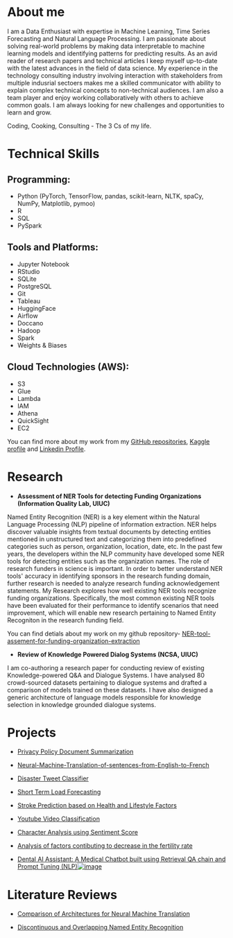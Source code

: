 
# About me
I am a Data Enthusiast with expertise in Machine Learning, Time Series Forecasting and Natural Language Processing. I am passionate about solving real-world problems by making data interpretable to machine learning models and identifying patterns for predicting results. As an avid reader of research papers and technical articles I keep myself up-to-date with the latest advances in the field of data science. My experience in the technology consulting industry involving interaction with stakeholders from multiple indusrial sectoers makes me a skilled communicator with ability to explain complex technical concepts to non-technical audiences. I am also a team player and enjoy working collaboratively with others to achieve common goals. I am always looking for new challenges and opportunities to learn and grow.

Coding, Cooking, Consulting - The 3 Cs of my life.


# Technical Skills

## Programming: 
- Python (PyTorch, TensorFlow, pandas, scikit-learn, NLTK, spaCy, NumPy, Matplotlib, pymoo)
- R
- SQL
- PySpark

## Tools and Platforms:
- Jupyter Notebook
- RStudio
- SQLite
- PostgreSQL
- Git
- Tableau
- HuggingFace
- Airflow
- Doccano
- Hadoop
- Spark
- Weights & Biases

## Cloud Technologies (AWS):
- S3
- Glue
- Lambda
- IAM
- Athena
- QuickSight
- EC2


You can find more about my work from my [GitHub repositories](https://github.com/saishdesai23?tab=repositories), [Kaggle profile](https://www.kaggle.com/saishdesai23) and [Linkedin Profile](https://www.linkedin.com/in/saish-desai/).

# Research
- **Assessment of NER Tools for detecting Funding Organizations (Information Quality Lab, UIUC)**
  
Named Entity Recognition (NER) is a key element within the Natural Language Processing (NLP) pipeline of information extraction. NER helps discover valuable insights from textual documents by detecting entities mentioned in unstructured text and categorizing them into predefined categories such as person, organization, location, date, etc. In the past few years, the developers within the NLP community have developed some NER tools for detecting entities such as the organization names. The role of research funders in science is important. In order to better understand NER tools' accuracy in identifying sponsors in the research funding domain, further research is needed to analyze research funding acknowledgement statements. My Research explores how well existing NER tools recognize funding organizations. Specifically, the most common existing NER tools have been evaluated for their performance to identify scenarios that need improvement, which will enable new research pertaining to Named Entity Recogniton in the research funding field.

You can find detials about my work on my github repository- [NER-tool-assement-for-funding-organization-extraction](https://github.com/infoqualitylab/NER-tool-assement-for-funding-organization-extraction)

- **Review of Knowledge Powered Dialog Systems (NCSA, UIUC)**

I am co-authoring a research paper for conducting review of existing Knowledge-powered Q&A and Dialogue Systems. I have analysed 80 crowd-sourced datasets pertaining to dialogue systems and drafted a comparison of models trained on these datasets. I have also designed a generic architecture of language models responsible for knowledge selection in knowledge grounded dialogue systems.



# Projects
- [Privacy Policy Document Summarization](https://github.com/star-nox/Privacy-Policy-Summarization)

- [Neural-Machine-Translation-of-sentences-from-English-to-French](https://github.com/saishdesai23/Neural-Machine-Translation-of-sentences-from-English-to-French)

- [Disaster Tweet Classifier](https://github.com/saishdesai23/Prediction-of-Disaster-tweets-using-Natural-Language-Processing)

- [Short Term Load Forecasting](https://github.com/saishdesai23/Short-Term-Load-Forecasting)

- [Stroke Prediction based on Health and Lifestyle Factors](https://github.com/saishdesai23/STROKE-PREDICTION-BASED-ON-HEALTH-AND-LIFESTYLE-FACTORS)

- [Youtube Video Classification](https://github.com/saishdesai23/Youtube-Video-Classification)

- [Character Analysis using Sentiment Score](https://github.com/saishdesai23/Character-analysis-using-sentiment-score-of-characters-in-Hamlet-A-play-by-Shakespeare-)

- [Analysis of factors contibuting to decrease in the fertility rate](https://github.com/saishdesai23/Analysis-of-factors-that-may-be-contributing-to-the-decrease-of-global-fertility-rates)
- [Dental AI Assistant: A Medical Chatbot built using Retrieval QA chain and Prompt Tuning (NLP)![image](https://github.com/saishdesai23/saishdesai23.github.io/assets/43234321/cd1c6d4f-a8d9-44cc-8621-49278d3af4dd)
]([https://github.com/saishdesai23/Analysis-of-factors-that-may-be-contributing-to-the-decrease-of-global-fertility-rates](https://github.com/saishdesai23/DentalAI))






# Literature Reviews

- [Comparison of Architectures for Neural Machine Translation](https://github.com/saishdesai23/saishdesai23.github.io/blob/main/Literature%20Review%20Final%20Report-sbdesai2.pdf)

- [Discontinuous and Overlapping Named Entity Recognition](https://github.com/saishdesai23/saishdesai23.github.io/blob/main/CS447_Literature_Review.pdf)


